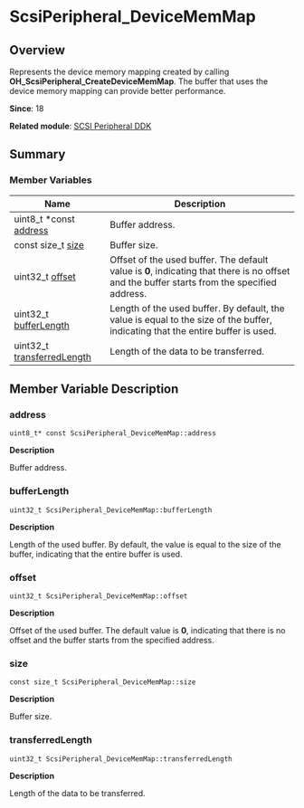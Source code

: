 # ScsiPeripheral_DeviceMemMap


## Overview

Represents the device memory mapping created by calling **OH_ScsiPeripheral_CreateDeviceMemMap**. The buffer that uses the device memory mapping can provide better performance.

**Since**: 18

**Related module**: [SCSI Peripheral DDK](_s_c_s_i.md)


## Summary


### Member Variables

| Name| Description| 
| -------- | -------- |
| uint8_t \*const [address](#address) | Buffer address.| 
| const size_t [size](#size) | Buffer size.| 
| uint32_t [offset](#offset) | Offset of the used buffer. The default value is **0**, indicating that there is no offset and the buffer starts from the specified address.| 
| uint32_t [bufferLength](#bufferlength) | Length of the used buffer. By default, the value is equal to the size of the buffer, indicating that the entire buffer is used.| 
| uint32_t [transferredLength](#transferredlength) | Length of the data to be transferred.| 


## Member Variable Description


### address

```
uint8_t* const ScsiPeripheral_DeviceMemMap::address
```

**Description**

Buffer address.


### bufferLength

```
uint32_t ScsiPeripheral_DeviceMemMap::bufferLength
```

**Description**

Length of the used buffer. By default, the value is equal to the size of the buffer, indicating that the entire buffer is used.


### offset

```
uint32_t ScsiPeripheral_DeviceMemMap::offset
```

**Description**

Offset of the used buffer. The default value is **0**, indicating that there is no offset and the buffer starts from the specified address.


### size

```
const size_t ScsiPeripheral_DeviceMemMap::size
```

**Description**

Buffer size.


### transferredLength

```
uint32_t ScsiPeripheral_DeviceMemMap::transferredLength
```

**Description**

Length of the data to be transferred.

